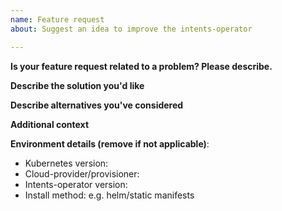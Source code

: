 ```yaml
---
name: Feature request
about: Suggest an idea to improve the intents-operator

---
```


**Is your feature request related to a problem? Please describe.**
<!--A clear and concise description of what the problem is-->

**Describe the solution you'd like**
<!--A clear and concise description of what you want to happen.-->

**Describe alternatives you've considered**
<!--A clear and concise description of any alternative solutions or features you've considered.-->

**Additional context**
<!--Add any other context about the feature request here.-->

**Environment details (remove if not applicable)**:
- Kubernetes version:
- Cloud-provider/provisioner:
- Intents-operator version: 
- Install method: e.g. helm/static manifests
